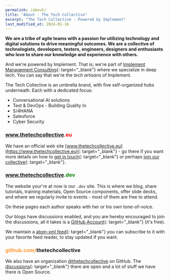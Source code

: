 ```yaml
---
permalink: /about/
title: "About - The Tech Collective"
excerpt: "The Tech Collective - Powered by Implement"
last_modified_at: 2024-01-16
---
```


**We are a tribe of agile teams with a passion for utilizing technology and digital solutions to drive meaningful outcomes. We are a collective of technologists, developers, testers, engineers, designers and enthusiasts who love to share our knowledge and experience with others.**

And we're powered by Implement. That is; we're part of [Implement Management Consulting](https://implementconsultinggroup.com/){: target="_blank"} where we specialize in deep tech. You can say that we're the _tech artisans_ of Implement.

The Tech Collective is an umbrella brand, with five self-organized hubs underneath. Each with a dedicated focus:

- Conversational AI solutions
- Test & DevOps - Building Quality In
- S/4HANA
- Salesforce
- Cyber Security

### www.thetechcollective<span style="color: red;">.eu</span>

We have an official web site [www.thetechcollective.eu](https://www.thetechcollective.eu){: target="_blank"} - go there if you want more details on how to [get in touch](https://thetechcollective.eu/get-in-touch/){: target="_blank"} or perhaps [join our collective](https://thetechcollective.eu/join-us/){: target="_blank"}.

### www.thetechcollective<span style="color: green;">.dev</span>

The website your're at now is our `.dev` site. This is where we blog, share tutorials, training materials, Open Source components, offer slide decks, and where we regularly invite to events - most of them are free to attend.

On these pages each author speaks with her or his own tone-of-voice.

Our blogs have discussions enabled, and you are hereby encouraged to join the discussions, all it takes is a [GitHub Account](https://github.com/signup){: target="_blank"} (it's free).

We maintain a [atom-xml feed](https://www.thetechcollective.dev/feed.xml){: target="_blank"} you can subscribe to it with your favorite feed reader, to stay updated if you want.

### <span style="color: #ff9933;">github.com/</span>thetechcollective

We also have an organization [@thetechcollective](https://github.com/thetechcollective) on GitHub. The [discussions](https://github.com/orgs/thetechcollective/discussions){: target="_blank"} there are open and a lot of stuff we have there is Open Source.
